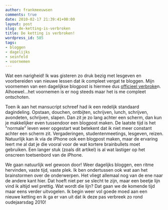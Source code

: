 ```yaml
---
author: frankmeeuwsen
comments: true
date: 2010-02-17 21:39:41+00:00
layout: post
slug: de-ketting-is-verbroken
title: De ketting is verbroken!
wordpress_id: 585
tags:
- bloggen
- dagelijks
- seinfeld
- voornemen
---
```


Wat een narigheid! Ik was gisteren zo druk bezig met lesgeven en voorbereiden van nieuwe lessen dat ik compleet vergat te bloggen. Mijn voornemen van een dagelijkse blogpost is hiermee dus [officieel verbroke](http://lifehacker.com/281626/jerry-seinfelds-productivity-secret)n. Alhoewel...het voornemen is er nog steeds maar het is me compleet ontschoten.

Toen ik aan het mansucript schreef had ik een redelijk standaard dagindeling. Opstaan, douchen, ontbijten, schrijven, lunch, schrijven, avondeten, schrijven, slapen. Dan zit je zo lang achter een scherm, dan kun je makkelijker even tussendoor een blogpost maken. De laatste tijd is het "normale" leven weer opgestart wat betekent dat ik niet meer constant achter een scherm zit. Vergaderingen, studentenmeetings, lesgeven, reizen. Natuurlijk kan ik via de iPhone ook een blogpost maken, maar de ervaring leert me al dat je die vooral voor de wat kortere brainbullets moet gebruiken. Een langer stuk (zoals dit artikel) is al wat lastiger op het onscreen toetsenbord van de iPhone.

We gaan natuurlijk wel gewoon door! Weer dagelijks bloggen, een ritme hervinden, vaste tijd, vaste plek. Ik ben ondertussen ook wat aan het brainstormen over de onderwerpen. Het vliegt allemaal nog van de ene naar de andere kant hier. Dat hoeft niet per se slecht te zijn, maar een beetje lijn vind ik altijd wel prettig. Wat wordt die lijn? Dat gaan we de komende tijd maar eens verder uitvogelen. Ik begin weer vol goede moed aan een nieuwe ketting en ik ga er van uit dat ik deze pas verbreek zo rond oudejaarsdag 2010!
